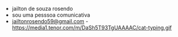 - jailton de souza rosendo
- sou uma pesssoa comunicativa
- jailtonrosendo59@gmail.com
-https://media1.tenor.com/m/DaSh5T93TgUAAAAC/cat-typing.gif
